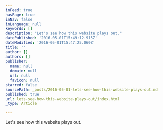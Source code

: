 ```yaml
---
inFeed: true
hasPage: true
inNav: false
inLanguage: null
keywords: []
description: "Let's see how this website plays out."
datePublished: '2016-05-01T15:49:12.915Z'
dateModified: '2016-05-01T15:47:25.060Z'
title: ''
author: []
authors: []
publisher:
  name: null
  domain: null
  url: null
  favicon: null
starred: false
sourcePath: _posts/2016-05-01-lets-see-how-this-website-plays-out.md
published: true
url: lets-see-how-this-website-plays-out/index.html
_type: Article

---
```

Let's see how this website plays out.
